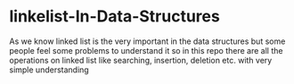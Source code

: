 # linkelist-In-Data-Structures
As we know linked list is the very important in the data structures but some people feel some problems to understand it so in this repo there are all the operations on linked list like searching, insertion, deletion etc. with very simple understanding
